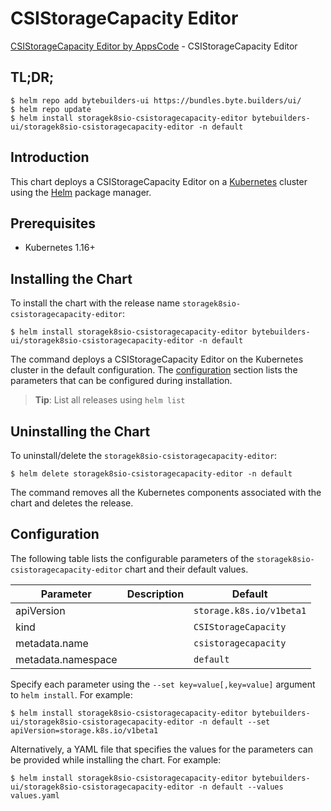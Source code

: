 # CSIStorageCapacity Editor

[CSIStorageCapacity Editor by AppsCode](https://byte.builders) - CSIStorageCapacity Editor

## TL;DR;

```console
$ helm repo add bytebuilders-ui https://bundles.byte.builders/ui/
$ helm repo update
$ helm install storagek8sio-csistoragecapacity-editor bytebuilders-ui/storagek8sio-csistoragecapacity-editor -n default
```

## Introduction

This chart deploys a CSIStorageCapacity Editor on a [Kubernetes](http://kubernetes.io) cluster using the [Helm](https://helm.sh) package manager.

## Prerequisites

- Kubernetes 1.16+

## Installing the Chart

To install the chart with the release name `storagek8sio-csistoragecapacity-editor`:

```console
$ helm install storagek8sio-csistoragecapacity-editor bytebuilders-ui/storagek8sio-csistoragecapacity-editor -n default
```

The command deploys a CSIStorageCapacity Editor on the Kubernetes cluster in the default configuration. The [configuration](#configuration) section lists the parameters that can be configured during installation.

> **Tip**: List all releases using `helm list`

## Uninstalling the Chart

To uninstall/delete the `storagek8sio-csistoragecapacity-editor`:

```console
$ helm delete storagek8sio-csistoragecapacity-editor -n default
```

The command removes all the Kubernetes components associated with the chart and deletes the release.

## Configuration

The following table lists the configurable parameters of the `storagek8sio-csistoragecapacity-editor` chart and their default values.

|     Parameter      | Description |         Default          |
|--------------------|-------------|--------------------------|
| apiVersion         |             | `storage.k8s.io/v1beta1` |
| kind               |             | `CSIStorageCapacity`     |
| metadata.name      |             | `csistoragecapacity`     |
| metadata.namespace |             | `default`                |


Specify each parameter using the `--set key=value[,key=value]` argument to `helm install`. For example:

```console
$ helm install storagek8sio-csistoragecapacity-editor bytebuilders-ui/storagek8sio-csistoragecapacity-editor -n default --set apiVersion=storage.k8s.io/v1beta1
```

Alternatively, a YAML file that specifies the values for the parameters can be provided while
installing the chart. For example:

```console
$ helm install storagek8sio-csistoragecapacity-editor bytebuilders-ui/storagek8sio-csistoragecapacity-editor -n default --values values.yaml
```
